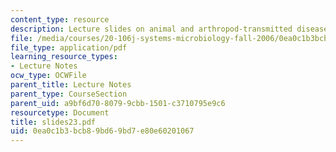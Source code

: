 ```yaml
---
content_type: resource
description: Lecture slides on animal and arthropod-transmitted diseases.
file: /media/courses/20-106j-systems-microbiology-fall-2006/0ea0c1b3bcb89bd69bd7e80e60201067_slides23.pdf
file_type: application/pdf
learning_resource_types:
- Lecture Notes
ocw_type: OCWFile
parent_title: Lecture Notes
parent_type: CourseSection
parent_uid: a9bf6d70-8079-9cbb-1501-c3710795e9c6
resourcetype: Document
title: slides23.pdf
uid: 0ea0c1b3-bcb8-9bd6-9bd7-e80e60201067
---
```

